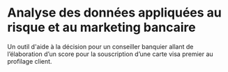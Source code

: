 # Analyse des données appliquées au risque et au marketing bancaire
Un outil d'aide à la décision pour un conseiller banquier allant de l’élaboration d’un score pour la souscription d’une carte visa premier au profilage client.
